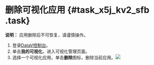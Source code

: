 # 删除可视化应用 {#task_x5j_kv2_sfb .task}

**说明：** 应用删除后不可恢复，请谨慎操作。

1.  登录[DataV控制台](https://datav.aliyun.com/)。 
2.  单击**我的可视化**，进入可视化管理页面。 
3.  选择一个可视化应用，单击**删除**图标，删除当前应用。![](http://static-aliyun-doc.oss-cn-hangzhou.aliyuncs.com/assets/img/16551/15415747848028_zh-CN.png)

 

